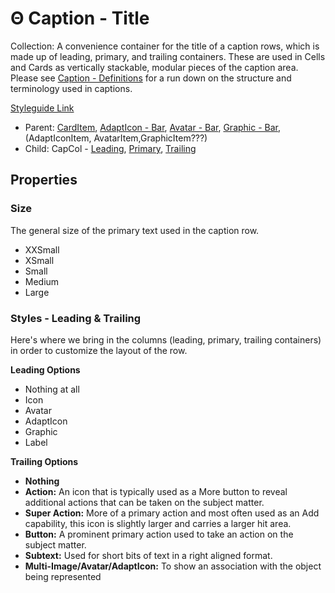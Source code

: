 # Θ Caption - Title

Collection: A convenience container for the title of a caption rows, which is made up of leading, primary, and trailing containers. These are used in Cells and Cards as vertically stackable, modular pieces of the caption area. Please see [Caption - Definitions](https://github.com/able-app/docs/blob/57a78e2f25b43d8f5e72755f1e2740d12a2998ee/controls/%CE%B5%20elements/caption/cap-def.md) for a run down on the structure and terminology used in captions.

[Styleguide Link](https://zpl.io/2jqG8Gp)

* Parent: [CardItem](https://github.com/able-app/docs/blob/26fef4dd60d663f49dd419ed514bd2b8d643c5ed/controls/components/card/card-item.md), [AdaptIcon - Bar](https://github.com/able-app/docs/blob/26fef4dd60d663f49dd419ed514bd2b8d643c5ed/controls/%CE%B5%20elements/adapticon/adapticon-bar.md), [Avatar - Bar](https://github.com/able-app/docs/blob/26fef4dd60d663f49dd419ed514bd2b8d643c5ed/controls/%CE%B5%20elements/avatar/avatar-bar.md), [Graphic - Bar](https://github.com/able-app/docs/blob/26fef4dd60d663f49dd419ed514bd2b8d643c5ed/controls/%CE%B5%20elements/graphic/graphic-bar.md), (AdaptIconItem, AvatarItem,GraphicItem???)
* Child: CapCol - [Leading](https://github.com/able-app/docs/blob/26fef4dd60d663f49dd419ed514bd2b8d643c5ed/controls/%CE%B5%20elements/caption/capcon-leading.md), [Primary](https://github.com/able-app/docs/blob/26fef4dd60d663f49dd419ed514bd2b8d643c5ed/controls/%CE%B5%20elements/caption/capcon-primary.md), [Trailing](https://github.com/able-app/docs/blob/26fef4dd60d663f49dd419ed514bd2b8d643c5ed/controls/%CE%B5%20elements/caption/capcon-trailing.md)

## Properties

### Size

The general size of the primary text used in the caption row.

* XXSmall
* XSmall
* Small
* Medium
* Large

### Styles - Leading & Trailing

Here's where we bring in the columns (leading, primary, trailing containers) in order to customize the layout of the row.

**Leading Options**

* Nothing at all
* Icon
* Avatar
* AdaptIcon
* Graphic
* Label

**Trailing Options**

* **Nothing**
* **Action:** An icon that is typically used as a More button to reveal additional actions that can be taken on the subject matter.
* **Super Action:** More of a primary action and most often used as an Add capability, this icon is slightly larger and carries a larger hit area.
* **Button:** A prominent primary action used to take an action on the subject matter.
* **Subtext:** Used for short bits of text in a right aligned format.
* **Multi-Image/Avatar/AdaptIcon:** To show an association with the object being represented
